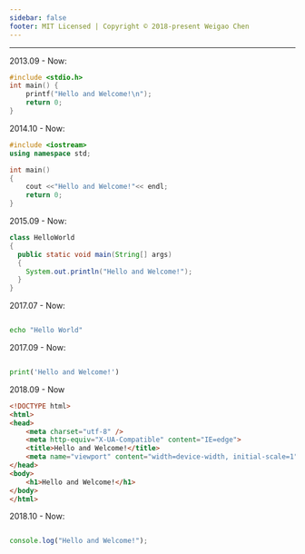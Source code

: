 ```yaml
---
sidebar: false
footer: MIT Licensed | Copyright © 2018-present Weigao Chen
---
```

<!-- <Card/> -->
<!-- <Test2/> -->
<!-- <Homepage/> -->
<!-- <welcome/> -->
<HomeIndex/>

-----

2013.09 - Now:

```c {3}
#include <stdio.h>
int main() {
    printf("Hello and Welcome!\n");
    return 0;
}
```

2014.10 - Now:

```cpp {6}
#include <iostream>
using namespace std;

int main()
{
    cout <<"Hello and Welcome!"<< endl;
    return 0;
}
```

2015.09 - Now:

```java {5}
class HelloWorld
{
  public static void main(String[] args)
  {
    System.out.println("Hello and Welcome!");
  }
}
```

2017.07 - Now:

```bash {2}

echo "Hello World"
```

2017.09 - Now:

```py {2}

print('Hello and Welcome!')
```

2018.09 - Now

```html {10}
<!DOCTYPE html>
<html>
<head>
    <meta charset="utf-8" />
    <meta http-equiv="X-UA-Compatible" content="IE=edge">
    <title>Hello and Welcome!</title>
    <meta name="viewport" content="width=device-width, initial-scale=1">
</head>
<body>
    <h1>Hello and Welcome!</h1>
</body>
</html>
```

2018.10 - Now:

```js {2}

console.log("Hello and Welcome!");
````